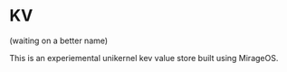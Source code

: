 
# KV

(waiting on a better name)


This is an experiemental unikernel kev value store built using MirageOS.




